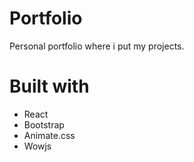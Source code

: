 # Portfolio
Personal portfolio where i put my projects.

# Built with

* React
* Bootstrap
* Animate.css
* Wowjs
